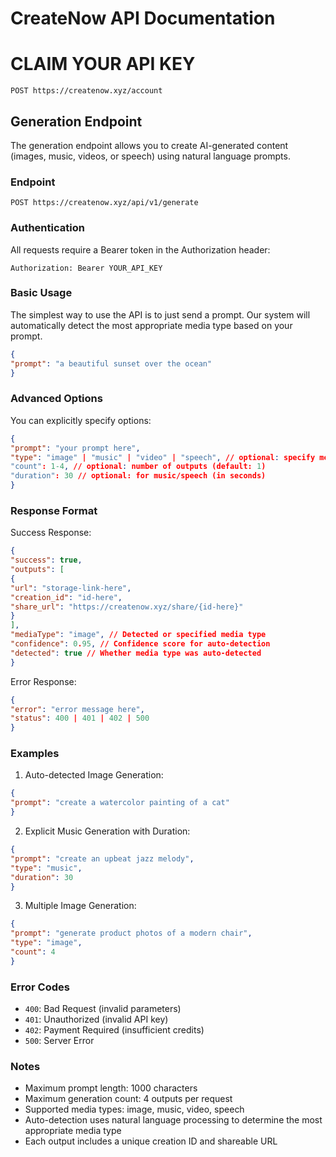 # CreateNow API Documentation

# CLAIM YOUR API KEY
```
POST https://createnow.xyz/account
```

## Generation Endpoint

The generation endpoint allows you to create AI-generated content (images, music, videos, or speech) using natural language prompts.

### Endpoint
```
POST https://createnow.xyz/api/v1/generate
```

### Authentication
All requests require a Bearer token in the Authorization header:
```
Authorization: Bearer YOUR_API_KEY
```

### Basic Usage

The simplest way to use the API is to just send a prompt. Our system will automatically detect the most appropriate media type based on your prompt.
```json
{
"prompt": "a beautiful sunset over the ocean"
}
```


### Advanced Options

You can explicitly specify options:
```json
{
"prompt": "your prompt here",
"type": "image" | "music" | "video" | "speech", // optional: specify media type
"count": 1-4, // optional: number of outputs (default: 1)
"duration": 30 // optional: for music/speech (in seconds)
}
```


### Response Format

Success Response:
```json
{
"success": true,
"outputs": [
{
"url": "storage-link-here",
"creation_id": "id-here",
"share_url": "https://createnow.xyz/share/{id-here}"
}
],
"mediaType": "image", // Detected or specified media type
"confidence": 0.95, // Confidence score for auto-detection
"detected": true // Whether media type was auto-detected
}
```


Error Response:
```json
{
"error": "error message here",
"status": 400 | 401 | 402 | 500
}
```

### Examples

1. Auto-detected Image Generation:
```json
{
"prompt": "create a watercolor painting of a cat"
}
```


2. Explicit Music Generation with Duration:
```json
{
"prompt": "create an upbeat jazz melody",
"type": "music",
"duration": 30
}
```

3. Multiple Image Generation:
```json
{
"prompt": "generate product photos of a modern chair",
"type": "image",
"count": 4
}
```

### Error Codes
- `400`: Bad Request (invalid parameters)
- `401`: Unauthorized (invalid API key)
- `402`: Payment Required (insufficient credits)
- `500`: Server Error

### Notes
- Maximum prompt length: 1000 characters
- Maximum generation count: 4 outputs per request
- Supported media types: image, music, video, speech
- Auto-detection uses natural language processing to determine the most appropriate media type
- Each output includes a unique creation ID and shareable URL
